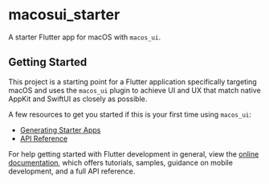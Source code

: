 # macosui_starter

A starter Flutter app for macOS with `macos_ui`.

## Getting Started

This project is a starting point for a Flutter application specifically targeting macOS and uses the `macos_ui` plugin
to achieve UI and UX that match native AppKit and SwiftUI as closely as possible.

A few resources to get you started if this is your first time using `macos_ui`:

- [Generating Starter Apps](https://macosui.dev/docs/starter_apps)
- [API Reference](https://pub.dev/documentation/macos_ui/latest/)

For help getting started with Flutter development in general, view the
[online documentation](https://docs.flutter.dev/), which offers tutorials,
samples, guidance on mobile development, and a full API reference.
